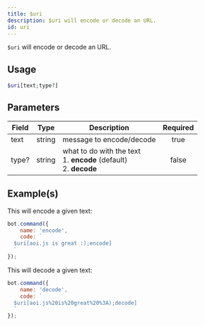 ```yaml
---
title: $uri
description: $uri will encode or decode an URL.
id: uri
---
```


`$uri` will encode or decode an URL.

## Usage

```php
$uri[text;type?]
```

## Parameters

| Field | Type   | Description                                                                  | Required |
|-------|--------|------------------------------------------------------------------------------|:--------:|
| text  | string | message to encode/decode                                                     |   true   |
| type? | string | what to do with the text <br /> 1. **encode** (default) <br /> 2. **decode** |  false   |

## Example(s)

This will encode a given text:

```javascript
bot.command({
    name: 'encode',
    code: `
  $uri[aoi.js is great :);encode]
  `
});
```

This will decode a given text:

```javascript
bot.command({
    name: 'decode',
    code: `
  $uri[aoi.js%20is%20great%20%3A);decode]
  `
});
```

